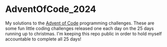 # AdventOfCode_2024
My solutions to the [Advent of Code](https://adventofcode.com/) programming challenges. These are some fun little coding challenges released one each day on the 25 days running up to christmas. I'm keeping this repo public in order to hold myself accountable to complete all 25 days! 
